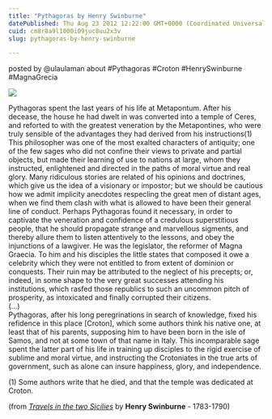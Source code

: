 ```yaml
---
title: "Pythagoras by Henry Swinburne"
datePublished: Thu Aug 23 2012 12:22:00 GMT+0000 (Coordinated Universal Time)
cuid: cm8r8a9l1000i09juc8uu2x3v
slug: pythagoras-by-henry-swinburne

---
```



posted by @ulaulaman about #Pythagoras #Croton #HenrySwinburne #MagnaGrecia

[![](https://cdn.hashnode.com/res/hashnode/image/upload/v1743072370226/38919d87-8eb7-4f51-8a96-b66c4a0cacd5.jpeg)](http://commons.wikimedia.org/wiki/File:Kapitolinischer_Pythagoras_adjusted.jpg)

Pythagoras spent the last years of his life at Metapontum. After his decease, the house he had dwelt in was converted into a temple of Ceres, and reforted to with the greatest veneration by the Metapontines, who were truly sensible of the advantages they had derived from his instructions(1)  
This philosopher was one of the most exalted characters of antiquity; one of the few sages who did not confine their views to private and partial objects, but made their learning of use to nations at large, whom they instructed, enlightened and directed in the paths of moral virtue and real glory. Many ridiculous stories are related of his opinions and doctrines, which give us the idea of a visionary or impostor; but we should be cautious how we admit implicity anecdotes respecling the great men of distant ages, when we find them clash with what is allowed to have been their general line of conduct. Perhaps Pythagoras found it necessary, in order to captivate the veneration and confidence of a credulous superstitious people, that he should propagate strange and marvellous sigments, and thereby allure them to listen attentively to the lessons, and obey the injunctions of a lawgiver. He was the legislator, the reformer of Magna Graecia. To him and his disciples the little states that composed it owe a celebrity which they were not entitled to from extent of dominion or conquests. Their ruin may be attributed to the neglect of his precepts; or, indeed, in some shape to the very great successes attending his institutions, which rasfed those republics to such an uncommon pitch of prosperity, as intoxicated and finally corrupted their citizens.  
(...)  
Pythagoras, after his long peregrinations in search of knowledge, fixed his refidence in this place \[Croton\], which some authors think his native one, at least that of his parents, supposing him to have been born in the isle of Samos, and not at some town of that name in Italy. This incomparable sage spent the latter part of his life in training up disciples to the rigid exercise of sublime and moral virtue, and instructing the Crotoniates in the true arts of government, such as alone can insure happiness, glory, and independence.  
  
(1) Some authors write that he died, and that the temple was dedicated at Croton.  
  
(from [_Travels in the two Sicilies_](http://archive.org/details/travelsintwosici01swin) by **Henry Swinburne** - 1783-1790)